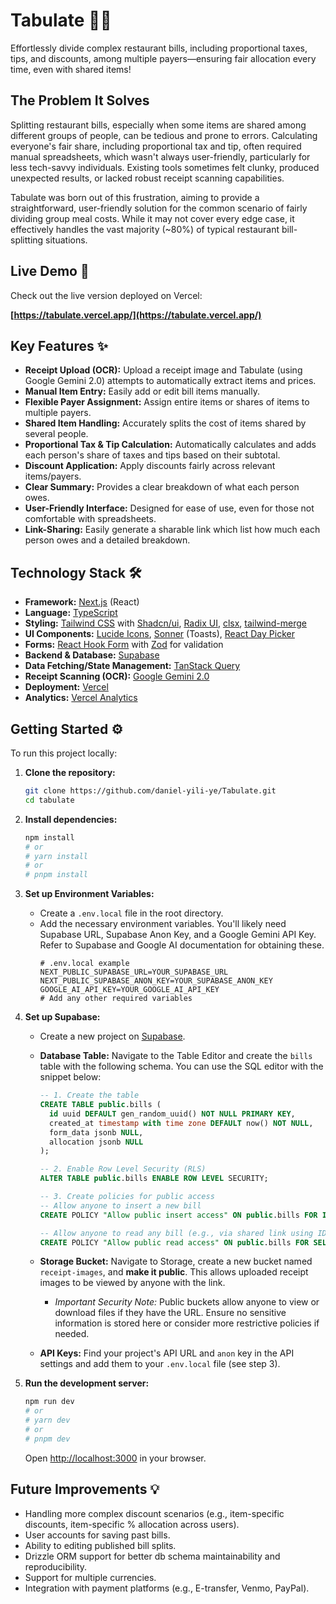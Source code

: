 # Tabulate 🧾💸

Effortlessly divide complex restaurant bills, including proportional taxes, tips, and discounts, among multiple payers—ensuring fair allocation every time, even with shared items!

## The Problem It Solves

Splitting restaurant bills, especially when some items are shared among different groups of people, can be tedious and prone to errors. Calculating everyone's fair share, including proportional tax and tip, often required manual spreadsheets, which wasn't always user-friendly, particularly for less tech-savvy individuals. Existing tools sometimes felt clunky, produced unexpected results, or lacked robust receipt scanning capabilities.

Tabulate was born out of this frustration, aiming to provide a straightforward, user-friendly solution for the common scenario of fairly dividing group meal costs. While it may not cover every edge case, it effectively handles the vast majority (~80%) of typical restaurant bill-splitting situations.

## Live Demo 🚀

Check out the live version deployed on Vercel:

**[https://tabulate.vercel.app/](https://tabulate.vercel.app/)**

<!-- Optional: Add a screenshot or GIF here! -->
<!-- ![Tabulate Screenshot](path/to/your/screenshot.png) -->

## Key Features ✨

- **Receipt Upload (OCR):** Upload a receipt image and Tabulate (using Google Gemini 2.0) attempts to automatically extract items and prices.
- **Manual Item Entry:** Easily add or edit bill items manually.
- **Flexible Payer Assignment:** Assign entire items or shares of items to multiple payers.
- **Shared Item Handling:** Accurately splits the cost of items shared by several people.
- **Proportional Tax & Tip Calculation:** Automatically calculates and adds each person's share of taxes and tips based on their subtotal.
- **Discount Application:** Apply discounts fairly across relevant items/payers.
- **Clear Summary:** Provides a clear breakdown of what each person owes.
- **User-Friendly Interface:** Designed for ease of use, even for those not comfortable with spreadsheets.
- **Link-Sharing:** Easily generate a sharable link which list how much each person owes and a detailed breakdown.

## Technology Stack 🛠️

- **Framework:** [Next.js](https://nextjs.org/) (React)
- **Language:** [TypeScript](https://www.typescriptlang.org/)
- **Styling:** [Tailwind CSS](https://tailwindcss.com/) with [Shadcn/ui](https://ui.shadcn.com/), [Radix UI](https://www.radix-ui.com/), [clsx](https://github.com/lukeed/clsx), [tailwind-merge](https://github.com/dcastil/tailwind-merge)
- **UI Components:** [Lucide Icons](https://lucide.dev/), [Sonner](https://sonner.emilkowal.ski/) (Toasts), [React Day Picker](https://react-day-picker.js.org/)
- **Forms:** [React Hook Form](https://react-hook-form.com/) with [Zod](https://zod.dev/) for validation
- **Backend & Database:** [Supabase](https://supabase.com/)
- **Data Fetching/State Management:** [TanStack Query](https://tanstack.com/query/latest)
- **Receipt Scanning (OCR):** [Google Gemini 2.0](https://ai.google.dev/)
- **Deployment:** [Vercel](https://vercel.com/)
- **Analytics:** [Vercel Analytics](https://vercel.com/analytics)

## Getting Started ⚙️

To run this project locally:

1.  **Clone the repository:**
    ```bash
    git clone https://github.com/daniel-yili-ye/Tabulate.git
    cd tabulate
    ```
2.  **Install dependencies:**
    ```bash
    npm install
    # or
    # yarn install
    # or
    # pnpm install
    ```
3.  **Set up Environment Variables:**
    - Create a `.env.local` file in the root directory.
    - Add the necessary environment variables. You'll likely need Supabase URL, Supabase Anon Key, and a Google Gemini API Key. Refer to Supabase and Google AI documentation for obtaining these.
      ```plaintext
      # .env.local example
      NEXT_PUBLIC_SUPABASE_URL=YOUR_SUPABASE_URL
      NEXT_PUBLIC_SUPABASE_ANON_KEY=YOUR_SUPABASE_ANON_KEY
      GOOGLE_AI_API_KEY=YOUR_GOOGLE_AI_API_KEY
      # Add any other required variables
      ```
4.  **Set up Supabase:**

    - Create a new project on [Supabase](https://supabase.com/).
    - **Database Table:** Navigate to the Table Editor and create the `bills` table with the following schema. You can use the SQL editor with the snippet below:

      ```sql
      -- 1. Create the table
      CREATE TABLE public.bills (
        id uuid DEFAULT gen_random_uuid() NOT NULL PRIMARY KEY,
        created_at timestamp with time zone DEFAULT now() NOT NULL,
        form_data jsonb NULL,
        allocation jsonb NULL
      );

      -- 2. Enable Row Level Security (RLS)
      ALTER TABLE public.bills ENABLE ROW LEVEL SECURITY;

      -- 3. Create policies for public access
      -- Allow anyone to insert a new bill
      CREATE POLICY "Allow public insert access" ON public.bills FOR INSERT TO public WITH CHECK (true);

      -- Allow anyone to read any bill (e.g., via shared link using ID)
      CREATE POLICY "Allow public read access" ON public.bills FOR SELECT TO public USING (true);
      ```

    - **Storage Bucket:** Navigate to Storage, create a new bucket named `receipt-images`, and **make it public**. This allows uploaded receipt images to be viewed by anyone with the link.
      - _Important Security Note:_ Public buckets allow anyone to view or download files if they have the URL. Ensure no sensitive information is stored here or consider more restrictive policies if needed.
    - **API Keys:** Find your project's API URL and `anon` key in the API settings and add them to your `.env.local` file (see step 3).

5.  **Run the development server:**
    ```bash
    npm run dev
    # or
    # yarn dev
    # or
    # pnpm dev
    ```
    Open [http://localhost:3000](http://localhost:3000) in your browser.

## Future Improvements 💡

- Handling more complex discount scenarios (e.g., item-specific discounts, item-specific % allocation across users).
- User accounts for saving past bills.
- Ability to editing published bill splits.
- Drizzle ORM support for better db schema maintainability and reproducibility.
- Support for multiple currencies.
- Integration with payment platforms (e.g., E-transfer, Venmo, PayPal).
